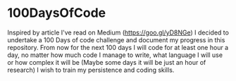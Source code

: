 # 100DaysOfCode
Inspired by article I've read on Medium (https://goo.gl/yD8NGe) I decided to undertake a 100 Days of code challenge and document my progress in this repository. From now for the next 100 days I will code for at least one hour a day, no matter how much code I manage to write, what language I will use or how complex it will be (Maybe some days it will be just an hour of research) I wish to train my persistence and coding skills. 
